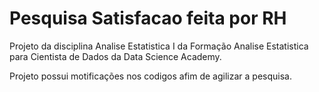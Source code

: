 # Pesquisa Satisfacao feita  por RH
Projeto da disciplina Analise Estatistica I da Formação Analise Estatistica para Cientista de Dados da Data Science Academy.

Projeto possui motificações nos codigos afim de agilizar a pesquisa.

